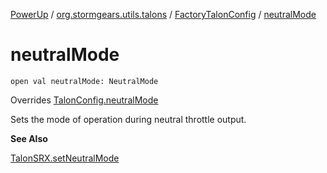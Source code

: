 [PowerUp](../../index.md) / [org.stormgears.utils.talons](../index.md) / [FactoryTalonConfig](index.md) / [neutralMode](./neutral-mode.md)

# neutralMode

`open val neutralMode: NeutralMode`

Overrides [TalonConfig.neutralMode](../-talon-config/neutral-mode.md)

Sets the mode of operation during neutral throttle output.

**See Also**

[TalonSRX.setNeutralMode](#)

